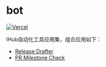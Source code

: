 # bot

[![Vercel](https://vercelbadge.vercel.app/api/ihub-pub/bot)](https://vercel.com/)

IHub自动化工具应用集，组合应用如下：

- [Release Drafter](https://github.com/marketplace/actions/release-drafter)
- [PR Milestone Check](https://github.com/marketplace/pr-milestone-check)
